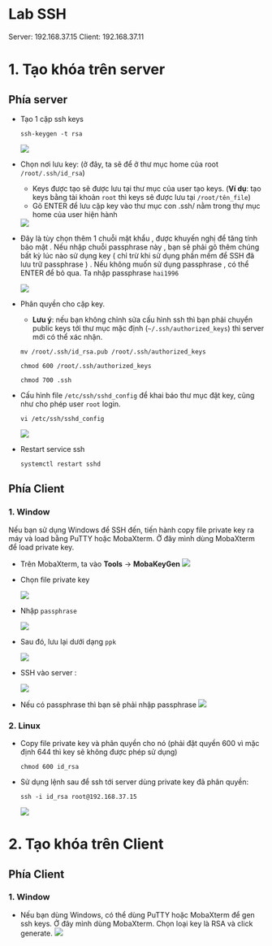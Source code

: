 # Lab SSH

Server: 192.168.37.15
Client: 192.168.37.11


# 1. Tạo khóa trên server
## Phía server
- Tạo 1 cặp ssh keys
    ```
    ssh-keygen -t rsa
    ```

    <img src="..\images\Screenshot_3.png">

- Chọn nơi lưu key: (ở đây, ta sẽ để ở thư mục home của root `/root/.ssh/id_rsa`)
    - Keys được tạo sẽ được lưu tại thư mục của user tạo keys. (**Ví dụ**: tạo keys bằng tài khoản `root` thì keys sẽ được lưu tại `/root/tên_file`)
    - Gõ ENTER để lưu cặp key vào thư mục con .ssh/ nằm trong thự mục home của user hiện hành 

    <img src="..\images\Screenshot_4.png">

- Đây là tùy chọn thêm 1 chuỗi mật khẩu , được khuyến nghị để tăng tính bảo mật . Nếu nhập chuỗi passphrase này , bạn sẽ phải gõ thêm chúng bất kỳ lúc nào sử dụng key ( chỉ trừ khi sử dụng phần mềm để SSH đã lưu trữ passphrase ) . Nếu không muốn sử dụng passphrase , có thể ENTER để bỏ qua. Ta nhập passphrase `hai1996` 

    <img src="..\images\Screenshot_5.png">

- Phân quyền cho cặp key.
    - **Lưu ý**: nếu bạn không chỉnh sửa cấu hình ssh thì bạn phải chuyển public keys tới thư mục mặc định (`~/.ssh/authorized_keys`) thì server mới có thể xác nhận.
    ```
    mv /root/.ssh/id_rsa.pub /root/.ssh/authorized_keys

    chmod 600 /root/.ssh/authorized_keys

    chmod 700 .ssh
    ```

- Cấu hình file `/etc/ssh/sshd_config` để khai báo thư mục đặt key, cũng như cho phép user `root` login.
    ```
    vi /etc/ssh/sshd_config
    ```

    <img src="..\images\Screenshot_6.png">

- Restart service ssh
    ```
    systemctl restart sshd
    ```

## Phía Client
### 1. Window
Nếu bạn sử dụng Windows để SSH đến, tiến hành copy file private key ra máy và load bằng PuTTY hoặc MobaXterm. Ở đây mình dùng MobaXterm để load private key.

- Trên MobaXterm, ta vào **Tools** -> **MobaKeyGen**
    <img src="..\images\Screenshot_7.png">

- Chọn file private key

    <img src="..\images\Screenshot_8.png">

- Nhập `passphrase`

    <img src="..\images\Screenshot_9.png">

- Sau đó, lưu lại dưới dạng `ppk`
    
    <img src="..\images\Screenshot_10.png">

- SSH vào server :

    <img src="..\images\Screenshot_11.png">

- Nếu có passphrase thì bạn sẽ phải nhập passphrase
    <img src="..\images\Screenshot_12.png">

### 2. Linux
- Copy file private key và phân quyền cho nó (phải đặt quyền 600 vì mặc định 644 thì key sẽ không được phép sử dụng)
    ```
    chmod 600 id_rsa
    ```

- Sử dụng lệnh sau để ssh tới server dùng private key đã phân quyền:
    ```
    ssh -i id_rsa root@192.168.37.15
    ```

    <img src="..\images\Screenshot_13.png">


# 2. Tạo khóa trên Client
## Phía Client
### 1. Window

- Nếu bạn dùng Windows, có thể dùng PuTTY hoặc MobaXterm để gen ssh keys. Ở đây mình dùng MobaXterm.
Chọn loại key là RSA và click generate.
    <img src="..\images\Screenshot_14.png">